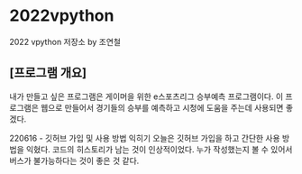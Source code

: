# 2022vpython
2022 vpython 저장소 by 조연철
## [프로그램 개요]
내가 만들고 싶은 프로그램은 게이머을 위한 e스포츠리그 승부예측 프로그램이다. 이 프로그램은 웹으로 만들어서 경기들의 승부를 예측하고 시청에 도움을 주는데 사용되면 좋겠다. 

220616 - 깃허브 가입 및 사용 방법 익히기
오늘은 깃허브 가입을 하고 간단한 사용 방법을 익혔다.
코드의 히스토리가 남는 것이 인상적이었다. 누가 작성했는지 볼 수 있어서 버스가 불가능하다는 것이 좋은 것 같다.
